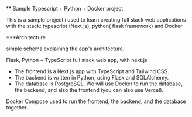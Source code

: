 ** Sample Typescript + Python + Docker project

This is a sample project i used to learn creating full stack web applications with the stack: typescript (Next.js), python( flask framework) and Docker 

***Architecture

simple schema explaining the app's architecture.

Flask, Python + TypeScript full stack web app, with next.js

- The frontend is a Next.js app with TypeScript and Tailwind CSS.
- The backend is written in Python, using Flask and SQLAlchemy.
- The database is PostgreSQL. We will use Docker to run the database, the backend, and also the frontend (you can also use Vercel). 

Docker Compose used to run the frontend, the backend, and the database together.